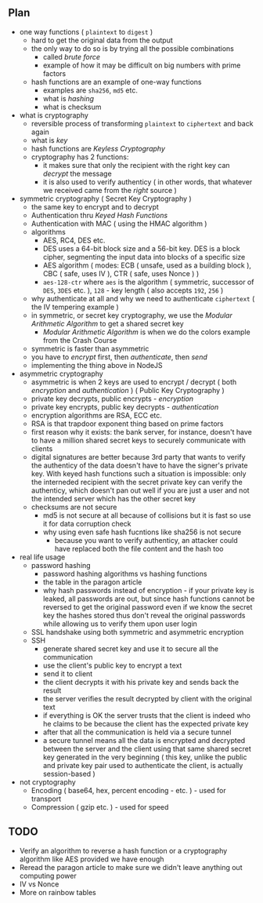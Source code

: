 ## Plan

- one way functions ( `plaintext` to `digest` )
    - hard to get the original data from the output
    - the only way to do so is by trying all the possible combinations
        - called _brute force_
        - example of how it may be difficult on big numbers with prime factors
    - hash functions are an example of one-way functions
        - examples are `sha256`, `md5` etc.
        - what is _hashing_
        - what is checksum
- what is cryptography
    - reversible process of transforming `plaintext` to `ciphertext` and back again
    - what is _key_
    - hash functions are _Keyless Cryptography_
    - cryptography has 2 functions:
        - it makes sure that only the recipient with the right key can _decrypt_ the message
        - it is also used to verify authenticy ( in other words, that whatever we received came from the _right_ source )
- symmetric cryptography ( Secret Key Cryptography )
    - the same key to encrypt and to decrypt
    - Authentication thru _Keyed Hash Functions_
    - Authentication with MAC ( using the HMAC algorithm )
    - algorithms
        - AES, RC4, DES etc.
        - DES uses a 64-bit block size and a 56-bit key. DES is a block cipher, segmenting the input data
          into blocks of a specific size
        - AES algorithm ( modes: ECB ( unsafe, used as a building block ), CBC ( safe, uses IV ), CTR ( safe, uses Nonce ) )
        - `aes-128-ctr` where `aes` is the algorithm ( symmetric, successor of `DES`, `3DES` etc. ), `128` - key length
          ( also accepts `192`, `256` )
    - why authenticate at all and why we need to authenticate `ciphertext` ( the IV tempering example )
    - in symmetric, or secret key cryptography, we use the _Modular Arithmetic Algorithm_ to get a shared secret key
        - _Modular Arithmetic Algorithm_ is when we do the colors example from the Crash Course
    - symmetric is faster than asymmetric
    - you have to _encrypt_ first, then _authenticate_, then _send_
    - implementing the thing above in NodeJS
- asymmetric cryptography
    - asymmetric is when 2 keys are used to encrypt / decrypt ( both _encryption_ and _authentication_ ) ( Public Key Cryptography )
    - private key decrypts, public encrypts - _encryption_
    - private key encrypts, public key decrypts - _authentication_
    - encryption algorithms are RSA, ECC etc.
    - RSA is that trapdoor exponent thing based on prime factors
    - first reason why it exists: the bank server, for instance, doesn't have to have a million shared secret keys
      to securely communicate with clients
    - digital signatures are better because 3rd party that wants to verify the authenticy of the data doesn't have to
      have the signer's private key. With keyed hash functions such a situation is impossible: only the interneded recipient
      with the secret private key can verify the authenticy, which doesn't pan out well if you are just a user and not the
      intended server which has the other secret key
    - checksums are not secure
        - md5 is not secure at all because of collisions but it is fast so use it for data corruption check
        - why using even safe hash fucntions like sha256 is not secure
            - because you want to verify authenticy, an attacker could have replaced both the file content
              and the hash too 
- real life usage
    - password hashing
        - password hashing algorithms vs hashing functions
        - the table in the paragon article
        - why hash passwords instead of encryption - if your private key is leaked, all passwords are out,
          but since hash functions cannot be reversed to get the original password even if we know the secret key
          the hashes stored thus don't reveal the original passwords while allowing us to verify them upon user login
    - SSL handshake using both symmetric and asymmetric encryption
    - SSH
        - generate shared secret key and use it to secure all the communication
        - use the client's public key to encrypt a text
        - send it to client
        - the client decrypts it with his private key and sends back the result
        - the server verifies the result decrypted by client with the original text
        - if everything is OK the server trusts that the client is indeed who he claims to be because the client has the
          expected private key
        - after that all the communication is held via a secure tunnel
        - a secure tunnel means all the data is encrypted and decrypted between the server and the client using that same
          shared secret key generated in the very beginning ( this key, unlike the public and private key pair used to
          authenticate the client, is actually session-based )
- not cryptography
    - Encoding ( base64, hex, percent encoding - etc. ) - used for transport
    - Compression ( gzip etc. ) - used for speed

## TODO

- Verify an algorithm to reverse a hash function or a cryptography algorithm like AES provided we have enough
- Reread the paragon article to make sure we didn't leave anything out
  computing power
- IV vs Nonce
- More on rainbow tables
